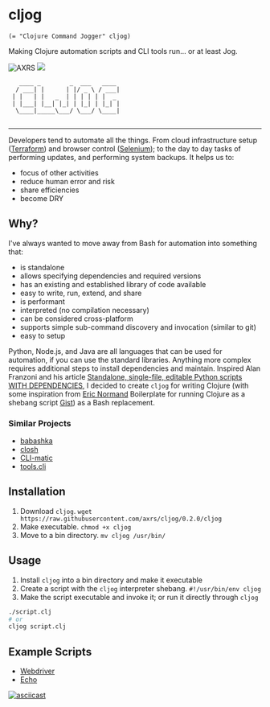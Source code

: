 # cljog

`(= "Clojure Command Jogger" cljog)`

Making Clojure automation scripts and CLI tools run... or at least Jog.

![AXRS](https://circleci.com/gh/axrs/cljog.svg?style=shield)
![](https://img.shields.io/github/v/tag/axrs/cljog?label=Latest%20Version&sort=semver&style=flat-square)
```
   ____ _        _  ___   ____ 
  / ___| |      | |/ _ \ / ___|
 | |   | |   _  | | | | | |  _ 
 | |___| |__| |_| | |_| | |_| |
  \____|_____\___/ \___/ \____|
                                   
```
---

Developers tend to automate all the things. From cloud infrastructure setup ([Terraform](https://www.terraform.io/)) and
browser control ([Selenium](https://www.seleniumhq.org/)); to the day to day tasks of performing updates, and performing
system backups. It helps us to:
* focus of other activities
* reduce human error and risk
* share efficiencies
* become DRY

## Why?

I've always wanted to move away from Bash for automation into something that:
* is standalone
* allows specifying dependencies and required versions
* has an existing and established library of code available
* easy to write, run, extend, and share
* is performant
* interpreted (no compilation necessary)
* can be considered cross-platform
* supports simple sub-command discovery and invocation (similar to git)
* easy to setup

Python, Node.js, and Java are all languages that can be used for automation, if you can use the standard libraries.
Anything more complex requires additional steps to install dependencies and maintain. Inspired Alan Franzoni and his
article [Standalone, single-file, editable Python scripts WITH DEPENDENCIES](https://www.franzoni.eu/single-file-editable-python-scripts-with-dependencies/), 
I decided to create `cljog` for writing Clojure (with some inspiration from [Eric Normand](https://github.com/ericnormand)
Boilerplate for running Clojure as a shebang script [Gist](https://gist.github.com/ericnormand/6bb4562c4bc578ef223182e3bb1e72c5/))
as a Bash replacement.

### Similar Projects

* [babashka](https://github.com/borkdude/babashka)
* [closh](https://github.com/dundalek/closh)
* [CLI-matic](https://github.com/l3nz/cli-matic)
* [tools.cli](https://github.com/clojure/tools.cli)

## Installation

1. Download `cljog`. `wget https://raw.githubusercontent.com/axrs/cljog/0.2.0/cljog`
1. Make executable. `chmod +x cljog`
1. Move to a bin directory. `mv cljog /usr/bin/`

## Usage

1. Install `cljog` into a bin directory and make it executable
1. Create a script with the `cljog` interpreter shebang. `#!/usr/bin/env cljog`
1. Make the script executable and invoke it; or run it directly through `cljog`

```bash
./script.clj 
# or
cljog script.clj
```

## Example Scripts

* [Webdriver](example-scripts/webdriver.clj)
* [Echo](example-scripts/echo.clj)

[![asciicast](https://asciinema.org/a/RQgIhwYabsER0HqHcUiVFoIRD.svg)](https://asciinema.org/a/RQgIhwYabsER0HqHcUiVFoIRD)
